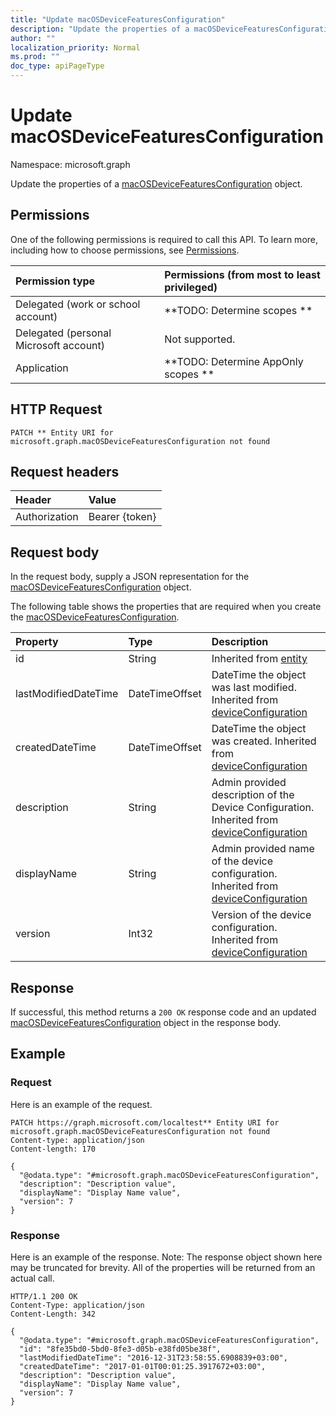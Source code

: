 ```yaml
---
title: "Update macOSDeviceFeaturesConfiguration"
description: "Update the properties of a macOSDeviceFeaturesConfiguration object."
author: ""
localization_priority: Normal
ms.prod: ""
doc_type: apiPageType
---
```


# Update macOSDeviceFeaturesConfiguration

Namespace: microsoft.graph

Update the properties of a [macOSDeviceFeaturesConfiguration](../resources/macosdevicefeaturesconfiguration.md) object.

## Permissions
One of the following permissions is required to call this API. To learn more, including how to choose permissions, see [Permissions](/concepts/permissions-reference.md).

|Permission type|Permissions (from most to least privileged)|
|:---|:---|
|Delegated (work or school account)|**TODO: Determine scopes **|
|Delegated (personal Microsoft account)|Not supported.|
|Application|**TODO: Determine AppOnly scopes **|

## HTTP Request
<!-- {
  "blockType": "ignored"
}
-->
``` http
PATCH ** Entity URI for microsoft.graph.macOSDeviceFeaturesConfiguration not found
```

## Request headers
|Header|Value|
|:---|:---|
|Authorization|Bearer {token}|

## Request body
In the request body, supply a JSON representation for the [macOSDeviceFeaturesConfiguration](../resources/macosdevicefeaturesconfiguration.md) object.

The following table shows the properties that are required when you create the [macOSDeviceFeaturesConfiguration](../resources/macosdevicefeaturesconfiguration.md).

|Property|Type|Description|
|:---|:---|:---|
|id|String| Inherited from [entity](../resources/entity.md)|
|lastModifiedDateTime|DateTimeOffset|DateTime the object was last modified. Inherited from [deviceConfiguration](../resources/deviceconfiguration.md)|
|createdDateTime|DateTimeOffset|DateTime the object was created. Inherited from [deviceConfiguration](../resources/deviceconfiguration.md)|
|description|String|Admin provided description of the Device Configuration. Inherited from [deviceConfiguration](../resources/deviceconfiguration.md)|
|displayName|String|Admin provided name of the device configuration. Inherited from [deviceConfiguration](../resources/deviceconfiguration.md)|
|version|Int32|Version of the device configuration. Inherited from [deviceConfiguration](../resources/deviceconfiguration.md)|



## Response
If successful, this method returns a `200 OK` response code and an updated [macOSDeviceFeaturesConfiguration](../resources/macosdevicefeaturesconfiguration.md) object in the response body.

## Example

### Request
Here is an example of the request.
<!-- {
  "blockType": "request",
  "name": "update_macosdevicefeaturesconfiguration"
}
-->
``` http
PATCH https://graph.microsoft.com/localtest** Entity URI for microsoft.graph.macOSDeviceFeaturesConfiguration not found
Content-type: application/json
Content-length: 170

{
  "@odata.type": "#microsoft.graph.macOSDeviceFeaturesConfiguration",
  "description": "Description value",
  "displayName": "Display Name value",
  "version": 7
}
```

### Response
Here is an example of the response. Note: The response object shown here may be truncated for brevity. All of the properties will be returned from an actual call.
<!-- {
  "blockType": "response",
  "truncated": true
}
-->
``` http
HTTP/1.1 200 OK
Content-Type: application/json
Content-Length: 342

{
  "@odata.type": "#microsoft.graph.macOSDeviceFeaturesConfiguration",
  "id": "8fe35bd0-5bd0-8fe3-d05b-e38fd05be38f",
  "lastModifiedDateTime": "2016-12-31T23:58:55.6908839+03:00",
  "createdDateTime": "2017-01-01T00:01:25.3917672+03:00",
  "description": "Description value",
  "displayName": "Display Name value",
  "version": 7
}
```

